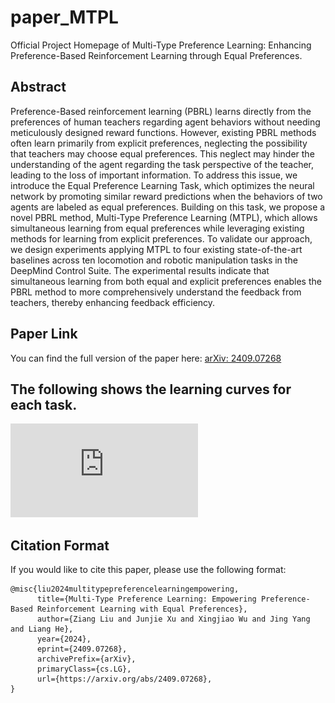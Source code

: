 # paper_MTPL
Official Project Homepage of Multi-Type Preference Learning: Enhancing Preference-Based Reinforcement Learning through Equal Preferences.

## Abstract
Preference-Based reinforcement learning (PBRL) learns directly from the preferences of human teachers regarding agent behaviors without needing meticulously designed reward functions. However, existing PBRL methods often learn primarily from explicit preferences, neglecting the possibility that teachers may choose equal preferences. This neglect may hinder the understanding of the agent regarding the task perspective of the teacher, leading to the loss of important information. To address this issue, we introduce the Equal Preference Learning Task, which optimizes the neural network by promoting similar reward predictions when the behaviors of two agents are labeled as equal preferences. Building on this task, we propose a novel PBRL method, Multi-Type Preference Learning (MTPL), which allows simultaneous learning from equal preferences while leveraging existing methods for learning from explicit preferences. To validate our approach, we design experiments applying MTPL to four existing state-of-the-art baselines across ten locomotion and robotic manipulation tasks in the DeepMind Control Suite. The experimental results indicate that simultaneous learning from both equal and explicit preferences enables the PBRL method to more comprehensively understand the feedback from teachers, thereby enhancing feedback efficiency. 

## Paper Link
You can find the full version of the paper here: [arXiv: 2409.07268](https://arxiv.org/abs/2409.07268)

## The following shows the learning curves for each task.
![image](https://github.com/FeiCuiLengMMbb/paper_MTPL/blob/main/10_bicc.pdf)

## Citation Format
If you would like to cite this paper, please use the following format:
```
@misc{liu2024multitypepreferencelearningempowering,
      title={Multi-Type Preference Learning: Empowering Preference-Based Reinforcement Learning with Equal Preferences}, 
      author={Ziang Liu and Junjie Xu and Xingjiao Wu and Jing Yang and Liang He},
      year={2024},
      eprint={2409.07268},
      archivePrefix={arXiv},
      primaryClass={cs.LG},
      url={https://arxiv.org/abs/2409.07268}, 
}
```
